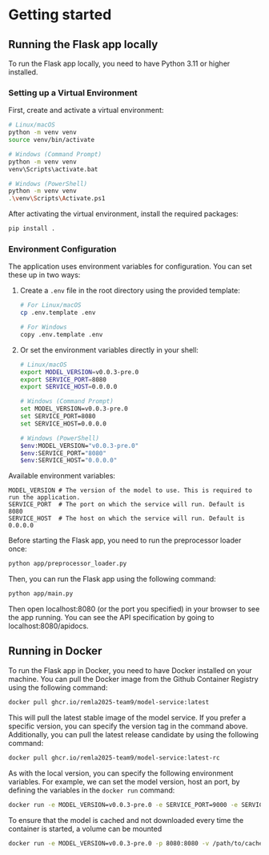 # Getting started

## Running the Flask app locally

To run the Flask app locally, you need to have Python 3.11 or higher installed.

### Setting up a Virtual Environment

First, create and activate a virtual environment:

```bash
# Linux/macOS
python -m venv venv
source venv/bin/activate

# Windows (Command Prompt)
python -m venv venv
venv\Scripts\activate.bat

# Windows (PowerShell)
python -m venv venv
.\venv\Scripts\Activate.ps1
```

After activating the virtual environment, install the required packages:

```bash
pip install .
```

### Environment Configuration

The application uses environment variables for configuration. You can set these up in two ways:

1. Create a `.env` file in the root directory using the provided template:
   ```bash
   # For Linux/macOS
   cp .env.template .env
   
   # For Windows
   copy .env.template .env
   ```

2. Or set the environment variables directly in your shell:
   ```bash
   # Linux/macOS
   export MODEL_VERSION=v0.0.3-pre.0
   export SERVICE_PORT=8080
   export SERVICE_HOST=0.0.0.0

   # Windows (Command Prompt)
   set MODEL_VERSION=v0.0.3-pre.0
   set SERVICE_PORT=8080
   set SERVICE_HOST=0.0.0.0

   # Windows (PowerShell)
   $env:MODEL_VERSION="v0.0.3-pre.0"
   $env:SERVICE_PORT="8080"
   $env:SERVICE_HOST="0.0.0.0"
   ```

Available environment variables:
```
MODEL_VERSION # The version of the model to use. This is required to run the application.
SERVICE_PORT  # The port on which the service will run. Default is 8080
SERVICE_HOST  # The host on which the service will run. Default is 0.0.0.0
```

Before starting the Flask app, you need to run the preprocessor loader once:

```bash
python app/preprocessor_loader.py
```

Then, you can run the Flask app using the following command:

```bash
python app/main.py
```

Then open localhost:8080 (or the port you specified) in your browser to see the app running.
You can see the API specification by going to localhost:8080/apidocs.

## Running in Docker

To run the Flask app in Docker, you need to have Docker installed on your machine.
You can pull the Docker image from the Github Container Registry using the following command:

```bash
docker pull ghcr.io/remla2025-team9/model-service:latest
```

This will pull the latest stable image of the model service.
If you prefer a specific version, you can specify the version tag in the command above.
Additionally, you can pull the latest release candidate by using the following command:

```bash
docker pull ghcr.io/remla2025-team9/model-service:latest-rc
```

As with the local version, you can specify the following environment variables. For example, we can set the model version, host an port, by defining the variables in the `docker run` command:
```bash
docker run -e MODEL_VERSION=v0.0.3-pre.0 -e SERVICE_PORT=9000 -e SERVICE_HOST=model-service.com -p 9000:9000 ghcr.io/remla2025-team9/model-service:latest
```

To ensure that the model is cached and not downloaded every time the container is started, a volume can be mounted
```bash
docker run -e MODEL_VERSION=v0.0.3-pre.0 -p 8080:8080 -v /path/to/cache:/root/.cache ghcr.io/remla2025-team9/model-service:latest
```